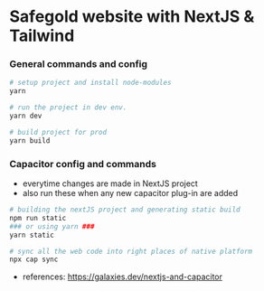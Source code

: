 # Safegold website with NextJS & Tailwind

### General commands and config

```bash
# setup project and install node-modules
yarn

# run the project in dev env.
yarn dev

# build project for prod
yarn build
```

### Capacitor config and commands

- everytime changes are made in NextJS project
- also run these when any new capacitor plug-in are added

```bash
# building the nextJS project and generating static build
npm run static
### or using yarn ###
yarn static

# sync all the web code into right places of native platform
npx cap sync
```

- references: https://galaxies.dev/nextjs-and-capacitor
